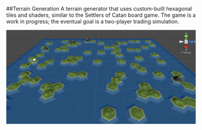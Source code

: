 ##Terrain Generation
A terrain generator that uses custom-built hexagonal tiles and shaders, similar to the Settlers of Catan board game. The game is a work in progress; the eventual goal is a two-player trading simulation.


![](Img1.png)
